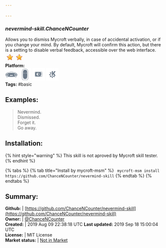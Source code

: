 ```yaml
---

---
```


### _nevermind-skill.ChanceNCounter_  
Allows you to dismiss Mycroft verbally, in case of accidental activation, or if you change your mind. By default, Mycroft will confirm this action, but there is a setting to disable verbal feedback, accessible over the web interface.  
![](../.gitbook/assets/star.png)![](../.gitbook/assets/star.png)  
**Platform:**  
 ![Mark I](../.gitbook/assets/mark-1-icon.png)  ![Mark II](../.gitbook/assets/mark-2-icon.png)  ![Picroft](../.gitbook/assets/picroft-icon.png)  ![plasmoid](../.gitbook/assets/kde.png)   
**Tags:** \#basic   
## Examples:  
> Nevermind.  
> Dismissed.  
> Forget it.  
> Go away.  
  
## Installation:  
{% hint style="warning" %}
This skill is not aproved by Mycroft skill tester.
{% endhint %}
    
{% tabs %}
{% tab title="Install by mycroft-msm" %}
``` mycroft-msm install https://github.com/ChanceNCounter/nevermind-skill```
{% endtab %}
  {% endtabs %}
    
## Summary:  
**Github:** | [https://github.com/ChanceNCounter/nevermind-skill](https://github.com/ChanceNCounter/nevermind-skill)  
**Owner:** | [@ChanceNCounter](https://github.com/ChanceNCounter)  
**Created:** | 2019 Aug 09 22:38:18 UTC  **Last updated:** 2019 Sep 18 15:00:04 UTC  
**License:** | MIT License  
**Market status:** | [Not in Market](https://market.mycroft.ai/skill/)  
